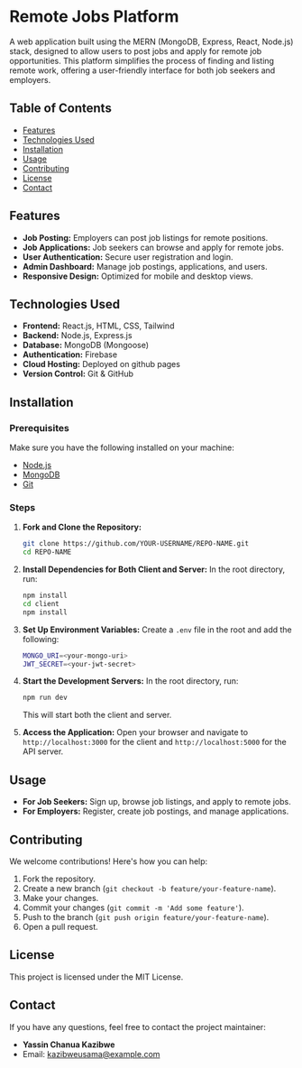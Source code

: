 # Remote Jobs Platform

A web application built using the MERN (MongoDB, Express, React, Node.js) stack, designed to allow users to post jobs and apply for remote job opportunities. This platform simplifies the process of finding and listing remote work, offering a user-friendly interface for both job seekers and employers.

## Table of Contents
- [Features](#features)
- [Technologies Used](#technologies-used)
- [Installation](#installation)
- [Usage](#usage)
- [Contributing](#contributing)
- [License](#license)
- [Contact](#contact)

## Features
- **Job Posting:** Employers can post job listings for remote positions.
- **Job Applications:** Job seekers can browse and apply for remote jobs.
- **User Authentication:** Secure user registration and login.
- **Admin Dashboard:** Manage job postings, applications, and users.
- **Responsive Design:** Optimized for mobile and desktop views.

## Technologies Used
- **Frontend:** React.js, HTML, CSS, Tailwind
- **Backend:** Node.js, Express.js
- **Database:** MongoDB (Mongoose)
- **Authentication:** Firebase
- **Cloud Hosting:** Deployed on github pages
- **Version Control:** Git & GitHub

## Installation

### Prerequisites
Make sure you have the following installed on your machine:
- [Node.js](https://nodejs.org/)
- [MongoDB](https://www.mongodb.com/)
- [Git](https://git-scm.com/)

### Steps

1. **Fork and Clone the Repository:**
   ```bash
   git clone https://github.com/YOUR-USERNAME/REPO-NAME.git
   cd REPO-NAME
   ```

2. **Install Dependencies for Both Client and Server:**
   In the root directory, run:
   ```bash
   npm install
   cd client
   npm install
   ```

3. **Set Up Environment Variables:**
   Create a `.env` file in the root and add the following:
   ```bash
   MONGO_URI=<your-mongo-uri>
   JWT_SECRET=<your-jwt-secret>
   ```

4. **Start the Development Servers:**
   In the root directory, run:
   ```bash
   npm run dev
   ```

   This will start both the client and server.

5. **Access the Application:**
   Open your browser and navigate to `http://localhost:3000` for the client and `http://localhost:5000` for the API server.

## Usage

- **For Job Seekers:** Sign up, browse job listings, and apply to remote jobs.
- **For Employers:** Register, create job postings, and manage applications.

## Contributing

We welcome contributions! Here's how you can help:

1. Fork the repository.
2. Create a new branch (`git checkout -b feature/your-feature-name`).
3. Make your changes.
4. Commit your changes (`git commit -m 'Add some feature'`).
5. Push to the branch (`git push origin feature/your-feature-name`).
6. Open a pull request.

## License

This project is licensed under the MIT License.

## Contact

If you have any questions, feel free to contact the project maintainer:

- **Yassin Chanua Kazibwe**
- Email: kazibweusama@example.com
